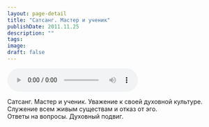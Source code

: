 ```yaml
---
layout: page-detail
title: "Сатсанг. Мастер и ученик"
publishDate: 2011.11.25
description: ""
tags:
image:
draft: false
---
```


<audio title="2011.11.25 - Сатсанг. Мастер и ученик.mp3" src="/upload/iblock/d93/d93b1781f074091cce15a06c1a82bfbd.mp3" controls=""></audio>

 Сатсанг. Мастер и ученик. Уважение к своей духовной культуре.  
 Служение всем живым существам и отказ от эго.  
 Ответы на вопросы. Духовный подвиг.  

  
